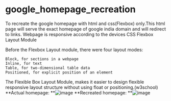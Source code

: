 # google_homepage_recreation
To recreate the google homepage with html and css(Flexbox) only.This html page will serve the exact homepage of google india domain and will redirect to links.
Webpage is responsive according to the devices
CSS Flexbox Layout Module

Before the Flexbox Layout module, there were four layout modes:

    Block, for sections in a webpage
    Inline, for text
    Table, for two-dimensional table data
    Positioned, for explicit position of an element

The Flexible Box Layout Module, makes it easier to design flexible responsive layout structure without using float or positioning.(w3school)
**Actual homepage:
**![image](https://user-images.githubusercontent.com/32931999/120266708-182c5500-c2c0-11eb-8fbb-e3218f5d6646.png)
**Recreated homepage:
**![image](https://user-images.githubusercontent.com/32931999/120266745-25e1da80-c2c0-11eb-80bd-6d9bd2f9f052.png)

